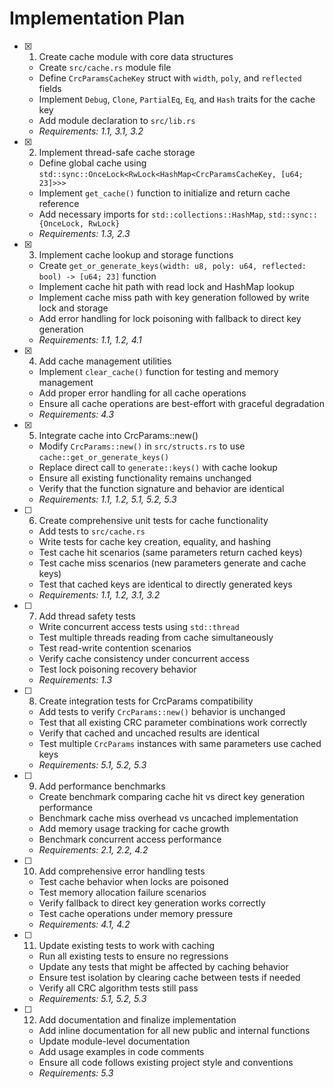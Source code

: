 # Implementation Plan

- [x] 1. Create cache module with core data structures
  - Create `src/cache.rs` module file
  - Define `CrcParamsCacheKey` struct with `width`, `poly`, and `reflected` fields
  - Implement `Debug`, `Clone`, `PartialEq`, `Eq`, and `Hash` traits for the cache key
  - Add module declaration to `src/lib.rs`
  - _Requirements: 1.1, 3.1, 3.2_

- [x] 2. Implement thread-safe cache storage
  - Define global cache using `std::sync::OnceLock<RwLock<HashMap<CrcParamsCacheKey, [u64; 23]>>>`
  - Implement `get_cache()` function to initialize and return cache reference
  - Add necessary imports for `std::collections::HashMap`, `std::sync::{OnceLock, RwLock}`
  - _Requirements: 1.3, 2.3_

- [x] 3. Implement cache lookup and storage functions
  - Create `get_or_generate_keys(width: u8, poly: u64, reflected: bool) -> [u64; 23]` function
  - Implement cache hit path with read lock and HashMap lookup
  - Implement cache miss path with key generation followed by write lock and storage
  - Add error handling for lock poisoning with fallback to direct key generation
  - _Requirements: 1.1, 1.2, 4.1_

- [x] 4. Add cache management utilities
  - Implement `clear_cache()` function for testing and memory management
  - Add proper error handling for all cache operations
  - Ensure all cache operations are best-effort with graceful degradation
  - _Requirements: 4.3_

- [x] 5. Integrate cache into CrcParams::new()
  - Modify `CrcParams::new()` in `src/structs.rs` to use `cache::get_or_generate_keys()`
  - Replace direct call to `generate::keys()` with cache lookup
  - Ensure all existing functionality remains unchanged
  - Verify that the function signature and behavior are identical
  - _Requirements: 1.1, 1.2, 5.1, 5.2, 5.3_

- [ ] 6. Create comprehensive unit tests for cache functionality
  - Add tests to `src/cache.rs`
  - Write tests for cache key creation, equality, and hashing
  - Test cache hit scenarios (same parameters return cached keys)
  - Test cache miss scenarios (new parameters generate and cache keys)
  - Test that cached keys are identical to directly generated keys
  - _Requirements: 1.1, 1.2, 3.1, 3.2_

- [ ] 7. Add thread safety tests
  - Write concurrent access tests using `std::thread`
  - Test multiple threads reading from cache simultaneously
  - Test read-write contention scenarios
  - Verify cache consistency under concurrent access
  - Test lock poisoning recovery behavior
  - _Requirements: 1.3_

- [ ] 8. Create integration tests for CrcParams compatibility
  - Add tests to verify `CrcParams::new()` behavior is unchanged
  - Test that all existing CRC parameter combinations work correctly
  - Verify that cached and uncached results are identical
  - Test multiple `CrcParams` instances with same parameters use cached keys
  - _Requirements: 5.1, 5.2, 5.3_

- [ ] 9. Add performance benchmarks
  - Create benchmark comparing cache hit vs direct key generation performance
  - Benchmark cache miss overhead vs uncached implementation
  - Add memory usage tracking for cache growth
  - Benchmark concurrent access performance
  - _Requirements: 2.1, 2.2, 4.2_

- [ ] 10. Add comprehensive error handling tests
  - Test cache behavior when locks are poisoned
  - Test memory allocation failure scenarios
  - Verify fallback to direct key generation works correctly
  - Test cache operations under memory pressure
  - _Requirements: 4.1, 4.2_

- [ ] 11. Update existing tests to work with caching
  - Run all existing tests to ensure no regressions
  - Update any tests that might be affected by caching behavior
  - Ensure test isolation by clearing cache between tests if needed
  - Verify all CRC algorithm tests still pass
  - _Requirements: 5.1, 5.2, 5.3_

- [ ] 12. Add documentation and finalize implementation
  - Add inline documentation for all new public and internal functions
  - Update module-level documentation
  - Add usage examples in code comments
  - Ensure all code follows existing project style and conventions
  - _Requirements: 5.3_